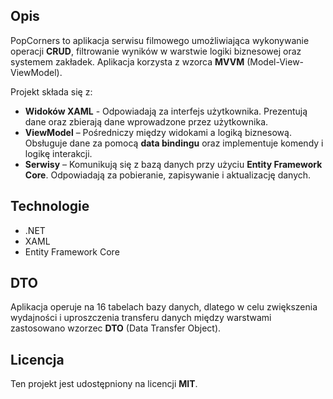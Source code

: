 <h2>Opis</h2>
<p>
  PopCorners to aplikacja serwisu filmowego umożliwiająca wykonywanie operacji <strong>CRUD</strong>, filtrowanie wyników w warstwie logiki biznesowej oraz systemem zakładek. Aplikacja korzysta z wzorca <strong>MVVM</strong> (Model-View-ViewModel).
</p>

<p>
  Projekt składa się z:
</p>
<ul>
  <li><strong>Widoków XAML</strong> - Odpowiadają za interfejs użytkownika. Prezentują dane oraz zbierają dane wprowadzone przez użytkownika.</li>
  <li><strong>ViewModel</strong> – Pośredniczy między widokami a logiką biznesową. Obsługuje dane za pomocą <strong>data bindingu</strong> oraz implementuje komendy i logikę interakcji.</li>
  <li><strong>Serwisy</strong> – Komunikują się z bazą danych przy użyciu <strong>Entity Framework Core</strong>. Odpowiadają za pobieranie, zapisywanie i aktualizację danych.</li>
</ul>

<h2>Technologie</h2>
<ul>
  <li>.NET</li>
  <li>XAML</li>
  <li>Entity Framework Core</li>
</ul>

<h2>DTO</h2>
<p>
  Aplikacja operuje na 16 tabelach bazy danych, dlatego w celu zwiększenia wydajności i uproszczenia transferu danych między warstwami zastosowano wzorzec <strong>DTO</strong> (Data Transfer Object). 
</p>

<h2>Licencja</h2>
<p>
  Ten projekt jest udostępniony na licencji <strong>MIT</strong>.
</p>
